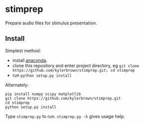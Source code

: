 stimprep
========

Prepare audio files for stimulus presentation.


Install
-----------
Simplest method:
+ install [anaconda](https://store.continuum.io/cshop/anaconda/).
+ clone this repository and enter project directory, eg `git clone https://github.com/kylerbrown/stimprep.git; cd stimprep`
+ run `python setup.py install`


Alternately:

    pip install numpy scipy matplotlib
	git clone https://github.com/kylerbrown/stimprep.git
	cd stimprep
	python setup.py install



Type `stimprep.py` to run. `stimprep.py -h` gives usage help.

